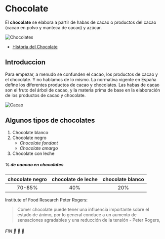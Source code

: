 # Chocolate

El **chocolate** se elabora a partir de habas de cacao o productos del cacao (cacao en polvo y manteca de cacao) y azúcar.


![Chocolates](https://images.jumpseller.com/store/carolina-cardenas-bozzo/category/715469/image00086_2_.jpeg.jpeg?0)

- [Historia del Chocolate](https://nestlefamilyclub.es/articulo/historia-del-chocolate#)

## Introduccion

Para empezar, a menudo se confunden el cacao, los productos de cacao y el chocolate. Y no hablamos de lo mismo. La normativa vigente en España define los diferentes productos de cacao y chocolates. Las habas de cacao son el fruto del árbol de cacao, y la materia prima de base en la elaboración de los productos de cacao y chocolate.

![Cacao](https://statics-cuidateplus.marca.com/cms/cacao.jpg)


## Algunos tipos de chocolates 

1. Chocolate blanco
2. Chocolate negro
   - *Chocolate fondant*
   - *Chocolate amargo*
3. Chocolate con leche

##### % de caocao en chocolates

|chocolate negro  | chocolate de leche  | chocolate blanco|  
|:---------------:|:-------------------:|:---------------:|
| 70-85%          | 40%                 | 20%             |  


Institute of Food Research Peter Rogers:

> Comer chocolate puede tener una influencia importante sobre el estado de ánimo, por lo general conduce a un aumento de sensaciones agradables y una reducción de la tensión - Peter Rogers, 

###### FIN  :chocolate_bar: :chocolate_bar: :chocolate_bar: